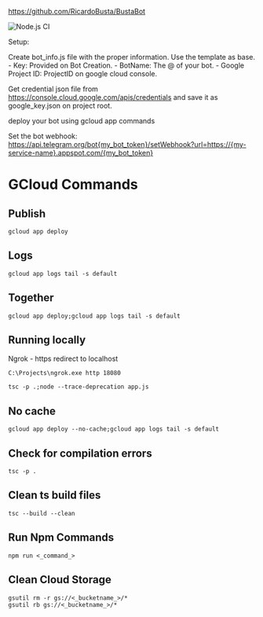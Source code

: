 https://github.com/RicardoBusta/BustaBot

![Node.js CI](https://github.com/ricardobusta/bustabot/workflows/Node.js%20CI/badge.svg)

Setup:

Create bot_info.js file with the proper information. Use the template as base.
    - Key: Provided on Bot Creation.
    - BotName: The @ of your bot.
    - Google Project ID: ProjectID on google cloud console.

Get credential json file from https://console.cloud.google.com/apis/credentials and save it as google_key.json on project root.

deploy your bot using gcloud app commands

Set the bot webhook: https://api.telegram.org/bot{my_bot_token}/setWebhook?url=https://{my-service-name}.appspot.com/{my_bot_token}

# GCloud Commands

## Publish
```shell
gcloud app deploy
```

## Logs
```shell
gcloud app logs tail -s default
```

## Together
```shell
gcloud app deploy;gcloud app logs tail -s default
```

## Running locally

Ngrok - https redirect to localhost
```shell
C:\Projects\ngrok.exe http 18080
```
```shell
tsc -p .;node --trace-deprecation app.js
```

## No cache
```shell
gcloud app deploy --no-cache;gcloud app logs tail -s default
```

## Check for compilation errors
```shell
tsc -p .
```

## Clean ts build files
```shell
tsc --build --clean
```

## Run Npm Commands
```shell
npm run <_command_>
```

## Clean Cloud Storage
```shell
gsutil rm -r gs://<_bucketname_>/*
gsutil rb gs://<_bucketname_>/*
```